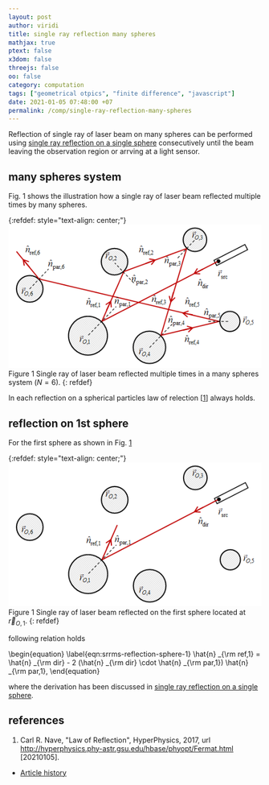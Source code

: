 ```yaml
---
layout: post
author: viridi
title: single ray reflection many spheres
mathjax: true
ptext: false
x3dom: false
threejs: false
oo: false
category: computation
tags: ["geometrical otpics", "finite difference", "javascript"]
date: 2021-01-05 07:48:00 +07
permalink: /comp/single-ray-reflection-many-spheres
---
```

Reflection of single ray of laser beam on many spheres can be performed using [single ray reflection on a single sphere](/comp/single-ray-reflection-sphere) consecutively until the beam leaving the observation region or arrving at a light sensor.


## many spheres system
Fig. <a name="#fig:srrms-many-spheres-system">1</a> shows the illustration how a single ray of laser beam reflected multiple times by many spheres.

{:refdef: style="text-align: center;"}
![..](/assets/img/comp/ray-reflected-many-spheres.png)
<br />
Figure <a name="fig:srrs-inc-ref-beam">1</a> Single ray of laser beam reflected multiple times in a many spheres system ($N = 6$).
{: refdef}

In each reflection on a spherical particles law of relection [[1](#ref1)] always holds.


## reflection on 1st sphere
For the first sphere as shown in Fig. <a href="#fig:srrms-ray-reflection-sphere-1">1</a>

{:refdef: style="text-align: center;"}
![..](/assets/img/comp/ray-reflection-sphere-1.png)
<br />
Figure <a name="fig:srrms-ray-reflection-sphere-1">1</a> Single ray of laser beam reflected on the first sphere located at $\vec{r} _{O,1}$.
{: refdef}

following relation holds

\begin{equation}
\label{eqn:srrms-reflection-sphere-1}
\hat{n} _{\rm ref,1} = \hat{n} _{\rm dir} - 2 (\hat{n} _{\rm dir} \cdot \hat{n} _{\rm par,1}) \hat{n} _{\rm par,1},
\end{equation}

where the derivation has been discussed in [single ray reflection on a single sphere](/comp/single-ray-reflection-sphere).


## references
1. <a name="ref1"></a>Carl R. Nave, "Law of Reflection", HyperPhysics, 2017, url <http://hyperphysics.phy-astr.gsu.edu/hbase/phyopt/Fermat.html> [20210105].

+ [Article history](https://github.com/butiran/butiran.github.io/commits/master/_posts/comp/2021-01-05-single-ray-reflection-many-spheres.md)
